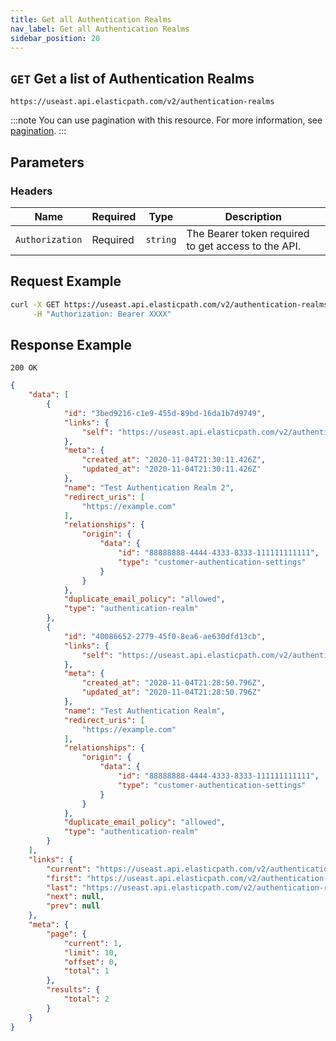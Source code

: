 ```yaml
---
title: Get all Authentication Realms
nav_label: Get all Authentication Realms
sidebar_position: 20
---
```



## `GET` Get a list of Authentication Realms

```http
https://useast.api.elasticpath.com/v2/authentication-realms
```

:::note
You can use pagination with this resource. For more information, see [pagination](/docs/commerce-cloud/api-overview/pagination).
:::

## Parameters

### Headers

| Name | Required | Type | Description |
| --- | --- | --- | --- |
| `Authorization` | Required | `string` | The Bearer token required to get access to the API. |

## Request Example

```bash
curl -X GET https://useast.api.elasticpath.com/v2/authentication-realms \
     -H "Authorization: Bearer XXXX"
```

## Response Example

`200 OK`

```json
{
    "data": [
        {
            "id": "3bed9216-c1e9-455d-89bd-16da1b7d9749",
            "links": {
                "self": "https://useast.api.elasticpath.com/v2/authentication-realms/3bed9216-c1e9-455d-89bd-16da1b7d9749"
            },
            "meta": {
                "created_at": "2020-11-04T21:30:11.426Z",
                "updated_at": "2020-11-04T21:30:11.426Z"
            },
            "name": "Test Authentication Realm 2",
            "redirect_uris": [
                "https://example.com"
            ],
            "relationships": {
                "origin": {
                    "data": {
                        "id": "88888888-4444-4333-8333-111111111111",
                        "type": "customer-authentication-settings"
                    }
                }
            },
            "duplicate_email_policy": "allowed",
            "type": "authentication-realm"
        },
        {
            "id": "40086652-2779-45f0-8ea6-ae630dfd13cb",
            "links": {
                "self": "https://useast.api.elasticpath.com/v2/authentication-realms/40086652-2779-45f0-8ea6-ae630dfd13cb"
            },
            "meta": {
                "created_at": "2020-11-04T21:28:50.796Z",
                "updated_at": "2020-11-04T21:28:50.796Z"
            },
            "name": "Test Authentication Realm",
            "redirect_uris": [
                "https://example.com"
            ],
            "relationships": {
                "origin": {
                    "data": {
                        "id": "88888888-4444-4333-8333-111111111111",
                        "type": "customer-authentication-settings"
                    }
                }
            },
            "duplicate_email_policy": "allowed",
            "type": "authentication-realm"
        }
    ],
    "links": {
        "current": "https://useast.api.elasticpath.com/v2/authentication-realms?page%5Blimit%5D=10&page%5Boffset%5D=0",
        "first": "https://useast.api.elasticpath.com/v2/authentication-realms?page%5Blimit%5D=10&page%5Boffset%5D=0",
        "last": "https://useast.api.elasticpath.com/v2/authentication-realms?page%5Blimit%5D=10&page%5Boffset%5D=0",
        "next": null,
        "prev": null
    },
    "meta": {
        "page": {
            "current": 1,
            "limit": 10,
            "offset": 0,
            "total": 1
        },
        "results": {
            "total": 2
        }
    }
}
```
